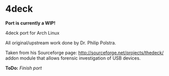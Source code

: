 4deck
=====

**Port is currently a WIP!**

4deck port for Arch Linux 

All original/upstream work done by Dr. Philip Polstra.

Taken from his Sourceforge page: http://sourceforge.net/projects/thedeck/
addon module that allows forensic investigation of USB devices.

**ToDo:**
*Finish port*
